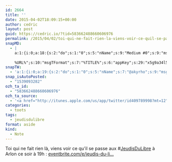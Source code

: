 ```yaml
---
id: 2664
title: ''
date: 2015-04-02T18:09:15+00:00
author: cedric
layout: post
guid: https://cedric.io/?tid=583662488660606976
permalink: /2015/04/02/toi-qui-ne-fait-rien-la-viens-voir-ce-quil-se-passe-aux-jeudisdulibre-a-arlon-ce-soir-a-19h-eventbrite-com-e-jeudis-du-li/
snapMD:
  - |
    a:1:{i:0;a:18:{s:2:"do";s:1:"0";s:5:"nName";s:9:"Medium #0";s:9:"msgFormat";s:19:"%FULLTEXT%
    
    %URL%";s:10:"msgTFormat";s:7:"%TITLE%";s:6:"appKey";s:29:"x5g9a34l5z294i5y2q284e4g54454";s:6:"appSec";s:85:"d3h0a44e4s2b4i5u2r234m5f5b4v2l5q2a444h574347464a454x2w20374447494c484b4w2c464f5u2d4z2";s:8:"inclTags";s:1:"1";s:7:"fltrsOn";i:0;s:5:"fltrs";a:0:{}s:7:"proxyOn";i:0;s:7:"useSURL";i:0;s:1:"v";i:350;s:4:"publ";s:1:"0";s:11:"accessToken";s:65:"2353413aa5437433e5648ccf74a16119308317c52d1a24d8ed99f26add037528a";s:12:"appAppUserID";s:65:"104b21fd8da79171a6e7bf800d03b4b761204f242935e05d2d86850a6b1635f77";s:14:"appAppUserName";s:26:"Cédric Bousmanne (akyrho)";s:13:"appAppUserURL";s:26:"https://medium.com/@akyrho";s:7:"pubList";a:0:{}}}
snapTW:
  - 'a:1:{i:0;a:19:{s:2:"do";s:1:"0";s:5:"nName";s:7:"@akyrho";s:9:"msgFormat";s:26:"%TITLE%. %EXCERPT% - %URL%";s:6:"appKey";s:55:"x5g9a8325v2y475r3c4m48584n53446p423r3r5u3e356j5j3k4r2p3";s:6:"appSec";s:105:"d3h0a94o46415u594v3q5l5n5l4r4x474x4j484o473u4i5w2m4k494z2k344n306n5r3l5v2s554p4n3p3k45495c3z4v4d3m3u5w525";s:7:"fltrsOn";i:0;s:5:"fltrs";a:0:{}s:7:"proxyOn";i:0;s:7:"useSURL";i:0;s:1:"v";i:350;s:5:"twURL";s:25:"http://twitter.com/akyrho";s:11:"accessToken";s:50:"6678782-Eyg60SCeh7762DEIsYtTPD5GVeOuSN8ATMdF2Lpppe";s:14:"accessTokenSec";s:45:"PgGDCbcYLJnR5esZjY9ID72A33mUNCYnQwaQTBsojSJNa";s:5:"tw140";i:0;s:10:"riComments";s:1:"1";s:11:"riCommentsM";s:1:"1";s:12:"riCommentsAA";s:1:"1";s:8:"attchImg";s:1:"1";s:9:"wpImgSize";s:4:"full";}}'
snap_isAutoPosted:
  - "1539093282"
ozh_ta_id:
  - "583662488660606976"
ozh_ta_source:
  - '<a href="http://itunes.apple.com/us/app/twitter/id409789998?mt=12" rel="nofollow">Twitter for Mac</a>'
categories:
  - toots
tags:
  - jeudisdulibre
format: aside
kind:
  - Note
---
```

Toi qui ne fait rien là, viens voir ce qu&rsquo;il se passe aux <span class="hashtag hashtag_local">#<a href="https://cedric.io/tag/jeudisdulibre/">JeudisDuLibre</a> à Arlon ce soir à 19h : <a href="http://www.eventbrite.com/e/jeudis-du-libre-s01e01-tickets-16392677941?aff=efbevent" title="http://www.eventbrite.com/e/jeudis-du-libre-s01e01-tickets-16392677941?aff=efbevent" class="link link_untco">eventbrite.com/e/jeudis-du-li…</a></p>